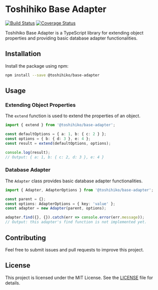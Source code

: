 # Toshihiko Base Adapter

[![Build Status](https://github.com/toshihikojs/base-adapter/actions/workflows/node.js.yml/badge.svg)](https://github.com/toshihikojs/base-adapter/actions)
[![Coverage Status](https://coveralls.io/repos/github/toshihikojs/base-adapter/badge.svg?branch=master)](https://coveralls.io/github/toshihikojs/base-adapter?branch=master)

Toshihiko Base Adapter is a TypeScript library for extending object properties and providing basic database adapter functionalities.

## Installation

Install the package using npm:

```bash
npm install --save @toshihiko/base-adapter
```

## Usage

### Extending Object Properties

The `extend` function is used to extend the properties of an object.

```typescript
import { extend } from '@toshihiko/base-adapter';

const defaultOptions = { a: 1, b: { c: 2 } };
const options = { b: { d: 3 }, e: 4 };
const result = extend(defaultOptions, options);

console.log(result);
// Output: { a: 1, b: { c: 2, d: 3 }, e: 4 }
```

### Database Adapter

The `Adapter` class provides basic database adapter functionalities.

```typescript
import { Adapter, AdapterOptions } from '@toshihiko/base-adapter';

const parent = {};
const options: AdapterOptions = { key: 'value' };
const adapter = new Adapter(parent, options);

adapter.find({}, {}).catch(err => console.error(err.message));
// Output: this adapter's find function is not implemented yet.
```

## Contributing

Feel free to submit issues and pull requests to improve this project.

## License

This project is licensed under the MIT License. See the [LICENSE](LICENSE) file for details.
